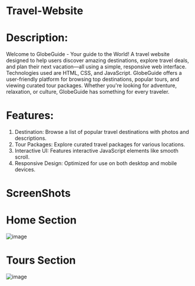 # Travel-Website
# Description:
Welcome to GlobeGuide - Your guide to the World!
A travel website designed to help users discover amazing destinations, explore travel deals, and plan their next vacation—all using a simple, responsive web interface. 
Technologies used are HTML, CSS, and JavaScript. 
GlobeGuide offers a user-friendly platform for browsing top destinations, popular tours, and viewing curated tour packages. 
Whether you're looking for adventure, relaxation, or culture, GlobeGuide has something for every traveler.

# Features:
1. Destination: Browse a list of popular travel destinations with photos and descriptions.
2. Tour Packages: Explore curated travel packages for various locations.
3. Interactive UI: Features interactive JavaScript elements like smooth scroll.
4. Responsive Design: Optimized for use on both desktop and mobile devices.

# ScreenShots
# Home Section
![image](https://github.com/user-attachments/assets/61274144-d152-4921-b2c5-aabf286bf88b)

# Tours Section
![image](https://github.com/user-attachments/assets/66eb0b58-7425-4786-80db-fe24bc8fbab2)
